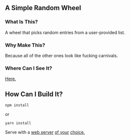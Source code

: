 ## A Simple Random Wheel

<i-mg src='http://i.imgur.com/KAlfIrZ.png' width=450/>

### What Is This?
A wheel that picks random entries from a user-provided list.

### Why Make This?
Because all of the other ones look like fucking carnivals. 

### Where Can I See It?
[Here.](http://randomwheel.com)

## How Can I Build It?

```
npm install
```
or
```
yarn install
```
Serve with 
a
<a href="https://www.nginx.com/resources/wiki/">web server</a>
<a href="https://docs.python.org/2/library/simplehttpserver.html">of your</a>
<a href="https://gist.github.com/willurd/5720255">choice.</a>




